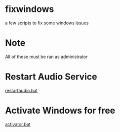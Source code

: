 # fixwindows
a few scripts to fix some windows issues
# Note
All of these must be ran as administrator
# Restart Audio Service 
[restartaudio.bat](https://github.com/ganjamancer/fixwindows/blob/main/restartaudio.bat)
# Activate Windows for free
[activator.bat](https://github.com/ganjamancer/windowsactivator/blob/main/activator.bat)
